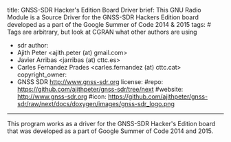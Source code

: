 title: GNSS-SDR Hacker's Edition Board Driver
brief: This GNU Radio Module is a Source Driver for the GNSS-SDR Hackers Edition
board developed as a part of the Google Summer of Code 2014 & 2015
tags: # Tags are arbitrary, but look at CGRAN what other authors are using
  - sdr
author:
  - Ajith Peter <ajith.peter (at) gmail.com>
  - Javier Arribas <jarribas (at) cttc.es>
  - Carles Fernandez Prades <carles.fernandez (at) cttc.cat>
copyright_owner:
  - GNSS SDR http://www.gnss-sdr.org
license:
#repo: https://github.com/ajithpeter/gnss-sdr/tree/next
#website: http://www.gnss-sdr.org
#icon: https://github.com/ajithpeter/gnss-sdr/raw/next/docs/doxygen/images/gnss-sdr_logo.png
---
This program works as a driver for the GNSS-SDR Hacker's Edition board that was
developed as a part of Google Summer of Code 2014 and 2015.
